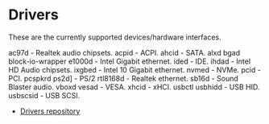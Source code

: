 # Drivers

These are the currently supported devices/hardware interfaces.

ac97d - Realtek audio chipsets.
acpid - ACPI.
ahcid - SATA.
alxd
bgad
block-io-wrapper
e1000d - Intel Gigabit ethernet.
ided - IDE.
ihdad - Intel HD Audio chipsets.
ixgbed - Intel 10 Gigabit ethernet.
nvmed - NVMe.
pcid - PCI.
pcspkrd
ps2d] - PS/2
rtl8168d - Realtek ethernet.
sb16d - Sound Blaster audio.
vboxd
vesad - VESA.
xhcid - xHCI.
usbctl
usbhidd - USB HID.
usbscsid - USB SCSI.

- [Drivers repository](https://gitlab.redox-os.org/redox-os/drivers)
